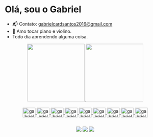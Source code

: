 # Olá, sou o Gabriel

- 📬 Contato: gabrielcardsantos2016@gmail.com
- 🎵 Amo tocar piano e violino.
- Todo dia aprendendo alguma coisa.

<div align="center">
  <a href="https://github.com/gabrielcarsa">
  <img height="180em" src="https://github-readme-stats.vercel.app/api?username=gabrielcarsa&show_icons=true&theme=dracula&include_all_commits=true&count_private=true"/>
  <img height="180em" src="https://github-readme-stats.vercel.app/api/top-langs/?username=gabrielcarsa&layout=compact&langs_count=7&theme=dracula"/>
</div>
  
<div style="display: inline_block" align="center"><br>
  <img align="center" alt="gabrielPHP" height="30" width="40" src="https://cdn.jsdelivr.net/gh/devicons/devicon/icons/php/php-original.svg" />
  <img align="center" alt="gabrielLaravel" height="30" width="40" src="https://cdn.jsdelivr.net/gh/devicons/devicon/icons/laravel/laravel-plain.svg" />
  <img align="center" alt="gabrielJava" height="30" width="40" src="https://cdn.jsdelivr.net/gh/devicons/devicon/icons/java/java-original.svg" />
  <img align="center" alt="gabrielJavascript" height="30" width="40" src="https://cdn.jsdelivr.net/gh/devicons/devicon/icons/javascript/javascript-original.svg" />
  <img align="center" alt="gabrielHTML" height="30" width="40" src="https://cdn.jsdelivr.net/gh/devicons/devicon/icons/html5/html5-original.svg" />
  <img align="center" alt="gabrielCSS" height="30" width="40" src="https://cdn.jsdelivr.net/gh/devicons/devicon/icons/css3/css3-original.svg" />
  <img align="center" alt="gabrielFlutter" height="30" width="40" src="https://cdn.jsdelivr.net/gh/devicons/devicon/icons/flutter/flutter-original.svg" />
  <img align="center" alt="gabrielBootstrap" height="30" width="40" src="https://cdn.jsdelivr.net/gh/devicons/devicon/icons/bootstrap/bootstrap-original.svg" />
  <img align="center" alt="gabrielBootstrap" height="30" width="40" src="https://cdn.jsdelivr.net/gh/devicons/devicon/icons/dart/dart-original-wordmark.svg" />
</div>
  
##

<div align="center"> 
  <a href="https://instagram.com/gabrielhcardoso_" target="_blank"><img src="https://img.shields.io/badge/-Instagram-%23E4405F?style=for-the-badge&logo=instagram&logoColor=white" target="_blank"></a>
  <a href = "mailto:gabrielcardsantos2016@gmail.com"><img src="https://img.shields.io/badge/-Gmail-%23333?style=for-the-badge&logo=gmail&logoColor=white" target="_blank"></a>
  <a href="https://www.linkedin.com/in/gabrielcardos0/" target="_blank"><img src="https://img.shields.io/badge/-LinkedIn-%230077B5?style=for-the-badge&logo=linkedin&logoColor=white" target="_blank"></a> 
 
</div>

